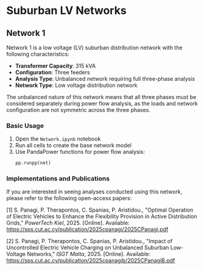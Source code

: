 # Suburban LV Networks

## Network 1 

Network 1 is a low voltage (LV) suburban distribution network with the following characteristics:

- **Transformer Capacity**: 315 kVA
- **Configuration**: Three feeders
- **Analysis Type**: Unbalanced network requiring full three-phase analysis
- **Network Type**: Low voltage distribution network

The unbalanced nature of this network means that all three phases must be considered separately during power flow analysis, as the loads and network configuration are not symmetric across the three phases.

### Basic Usage
1. Open the `Network.ipynb` notebook
2. Run all cells to create the base network model
3. Use PandaPower functions for power flow analysis:
   ```python
   pp.runpp(net)
   ```

### Implementations and Publications

If you are interested in seeing analyses conducted using this network, please refer to the following open-access papers:

[1] S. Panagi, P. Therapontos, C. Spanias, P. Aristidou., "Optimal Operation of Electric Vehicles to Enhance the Flexibility Provision in Active Distribution Grids," *PowerTech Kiel*, 2025. [Online]. Available: https://sps.cut.ac.cy/publication/2025cpanagi/2025CPanagi.pdf

[2] S. Panagi, P. Therapontos, C. Spanias, P. Aristidou., "Impact of Uncontrolled Electric Vehicle Charging on Unbalanced Suburban Low-Voltage Networks," *ISGT Malta*, 2025. [Online]. Available: https://sps.cut.ac.cy/publication/2025cpanagib/2025CPanagiB.pdf